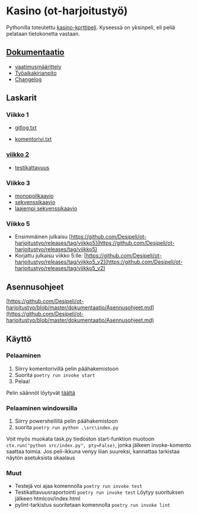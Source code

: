 # Kasino (ot-harjoitustyö)

Pythonilla toteutettu [kasino-korttipeli](https://fi.wikipedia.org/wiki/Kasino_(korttipeli)). Kyseessä on yksinpeli, eli peliä pelataan tietokonetta vastaan.

## [Dokumentaatio](https://github.com/Desipeli/ot-harjoitustyo/tree/master/dokumentaatio)

- [vaatimusmäärittely](https://github.com/Desipeli/ot-harjoitustyo/blob/master/dokumentaatio/vaatimusmaarittely.md)
- [Työaikakirjanpito](https://github.com/Desipeli/ot-harjoitustyo/blob/master/dokumentaatio/tyoaikakirjanpito.md)
- [Changelog](https://github.com/Desipeli/ot-harjoitustyo/blob/master/dokumentaatio/changelog.md)

## Laskarit

### Viikko 1
- [gitlog.txt](https://github.com/Desipeli/ot-harjoitustyo/blob/master/laskarit/viikko1/gitlog.txt)

- [komentorivi.txt](https://github.com/Desipeli/ot-harjoitustyo/blob/master/laskarit/viikko1/komentorivi.txt)

### [viikko 2](https://github.com/Desipeli/ot-harjoitustyo/blob/master/laskarit/viikko2/)

- [testikattavuus](https://github.com/Desipeli/ot-harjoitustyo/blob/master/laskarit/viikko2/testikattavuus)

### Viikko 3

- [monopolikaavio](https://github.com/Desipeli/ot-harjoitustyo/blob/master/laskarit/viikko3/monopoli.md)
- [sekvenssikaavio](https://github.com/Desipeli/ot-harjoitustyo/blob/master/laskarit/viikko3/sekvenssi.md)
- [laajempi sekvenssikaavio](https://github.com/Desipeli/ot-harjoitustyo/blob/master/laskarit/viikko3/laajempisekvenssi.md)

### Viikko 5

- Ensimmäinen julkaisu [https://github.com/Desipeli/ot-harjoitustyo/releases/tag/viikko5](https://github.com/Desipeli/ot-harjoitustyo/releases/tag/viikko5)
- Korjattu julkaisu viikko 5:lle: [https://github.com/Desipeli/ot-harjoitustyo/releases/tag/viikko5_v2](https://github.com/Desipeli/ot-harjoitustyo/releases/tag/viikko5_v2)

## Asennusohjeet

[https://github.com/Desipeli/ot-harjoitustyo/blob/master/dokumentaatio/Asennusohjeet.md](https://github.com/Desipeli/ot-harjoitustyo/blob/master/dokumentaatio/Asennusohjeet.md)

## Käyttö

### Pelaaminen

1. Siirry komentorivillä pelin päähakemistoon
2. Suorita ``` poetry run invoke start ```
4. Pelaa!

Pelin säännöt löytyvät [täältä](https://github.com/Desipeli/ot-harjoitustyo/blob/master/dokumentaatio/vaatimusmaarittely.md)

### Pelaaminen windowsilla
1. Siirry powershellillä pelin päähakemistoon
2. suorita ``` poetry run python .\src\index.py ```

Voit myös muokata task.py tiedoston start-funktion muotoon ```ctx.run("python src/index.py", pty=False)```, jonka jälkeen invoke-komento saattaa toimia.
Jos peli-ikkuna venyy liian suureksi, kannattaa tarkistaa näytön asetuksista skaalaus

### Muut

- Testejä voi ajaa komennolla ``` poetry run invoke test ```
- Testikattavuusraportointi ``` poetry run invoke test ``` Löytyy suorituksen jälkeen htmlcov/index.html
- pylint-tarkistus suoritetaan komennolla ``` poetry run invoke lint ```


